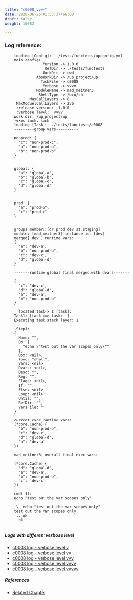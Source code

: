 ```yaml
---
title: "c0008_vvvv"
date: 2020-06-25T01:55:37+66:00
draft: false
weight: 10083

---
```


### Log reference: <no value>

```
    loading [Config]:  ./tests/functests/upconfig.yml
    Main config:
                 Version -> 1.0.0
                  RefDir -> ./tests/functests
                 WorkDir -> cwd
              AbsWorkDir -> /up_project/up
                TaskFile -> c0008
                 Verbose -> vvvv
              ModuleName -> mad_meitner3
               ShellType -> /bin/sh
           MaxCallLayers -> 8
     MaxModuelCallLayers -> 256
     :release version:  1.0.0
     :verbose level:  vvvv
    work dir: /up_project/up
    -exec task: task
    loading [Task]:  ./tests/functests/c0008
    ---------group vars----------
    
    nonprod: {
      "c": "non-prod-c",
      "a": "non-prod-a",
      "b": "non-prod-b"
    }
    
    
    global: {
      "a": "global-a",
      "b": "global-b",
      "c": "global-c",
      "d": "global-d"
    }
    
    
    prod: {
      "a": "prod-a",
      "c": "prod-c"
    }
    
    
    groups members:[dr prod dev st staging]
    module: [mad_meitner3] instance id: [dev]
    merged[ dev ] runtime vars:
    {
      "a": "dev-a",
      "b": "non-prod-b",
      "c": "dev-c",
      "d": "global-d"
    }
    
    -------runtime global final merged with dvars-------
    
    {
      "c": "dev-c",
      "d": "global-d",
      "a": "dev-a",
      "b": "non-prod-b"
    }
    
      located task-> 1 [task]: 
    Task1: [task ==> task:  ]
    Executing task stack layer: 1
    
    -Step1:
    {
      Name: "",
      Do: {
        "echo \"test out the var scopes only\""
      },
      Dox: <nil>,
      Func: "shell",
      Vars: <nil>,
      Dvars: <nil>,
      Desc: "",
      Reg: "",
      Flags: <nil>,
      If: "",
      Else: <nil>,
      Loop: <nil>,
      Until: "",
      RefDir: "",
      VarsFile: ""
    }
    
    current exec runtime vars:
    (*core.Cache)({
      "b": "non-prod-b",
      "c": "dev-c",
      "d": "global-d",
      "a": "dev-a"
    })
    
    mad_meitner3: overall final exec vars:
    
    (*core.Cache)({
      "d": "global-d",
      "a": "dev-a",
      "b": "non-prod-b",
      "c": "dev-c"
    })
    
    cmd( 1):
    echo "test out the var scopes only"
    
     \_ echo "test out the var scopes only"
    test out the var scopes only
     .. ok
    . ok
    
```

##### Logs with different verbose level
* [c0008 log - verbose level v](../../logs/c0008_v)
* [c0008 log - verbose level vv](../../logs/c0008_vv)
* [c0008 log - verbose level vvv](../../logs/c0008_vvv)
* [c0008 log - verbose level vvvv](../../logs/c0008_vvvv)
* [c0008 log - verbose level vvvvv](../../logs/c0008_vvvvv)

##### References
* [Related Chapter](../../scope/c0008)
